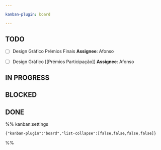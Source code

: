 ```yaml
---

kanban-plugin: board

---
```


## TODO

- [ ] Design Gráfico Prémios Finais
	**Assignee**: Afonso
- [ ] Design Gráfico [[Prémios Participação]]
	**Assignee**: Afonso


## IN PROGRESS



## BLOCKED



## DONE





%% kanban:settings
```
{"kanban-plugin":"board","list-collapse":[false,false,false,false]}
```
%%